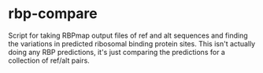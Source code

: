 # rbp-compare
Script for taking RBPmap output files of ref and alt sequences and finding the variations in predicted ribosomal binding protein sites. This isn't actually doing any RBP predictions, it's just comparing the predictions for a collection of ref/alt pairs.
